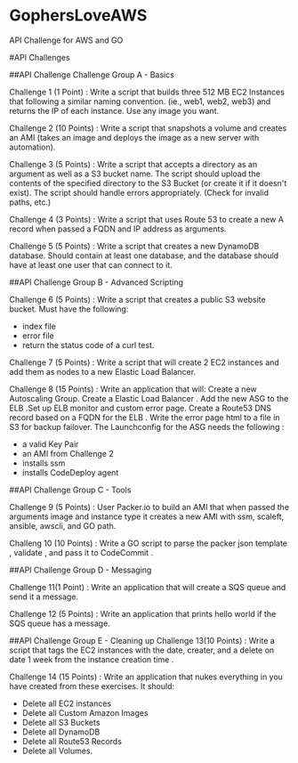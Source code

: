 # GophersLoveAWS
API Challenge for AWS and GO

#API Challenges

##API Challenge Challenge Group A - Basics

Challenge 1 (1 Point) : Write a script that builds three 512 MB EC2 Instances that following a similar naming convention. (ie., web1, web2, web3) and returns the IP of each instance. Use any image you want. 

Challenge 2 (10 Points) : Write a script that snapshots a volume and creates an AMI  (takes an image and deploys the image as a new server with automation). 

Challenge 3 (5 Points) : Write a script that accepts a directory as an argument as well as a  S3 bucket name. The script should upload the contents of the specified directory to the S3 Bucket (or create it if it doesn't exist). The script should handle errors appropriately. (Check for invalid paths, etc.) 

Challenge 4 (3 Points) : Write a script that uses Route 53 to create a new A record when passed a FQDN and IP address as arguments. 

Challenge 5  (5 Points) : Write a script that creates a new DynamoDB database. Should contain at least one database, and the database should have at least one user that can connect to it. 

##API Challenge Group B - Advanced Scripting

Challenge 6 (5 Points) : Write a script that creates a public S3 website bucket. Must have the following: 
 * index file
 * error file 
 * return the status code of a curl test. 

Challenge 7 (5 Points) : Write a script that will create 2 EC2 instances and add them as nodes to a new Elastic Load Balancer. 

Challenge 8 (15 Points) : Write an application that will:
Create a new Autoscaling Group. Create a Elastic Load Balancer . Add the new ASG to the ELB .Set up ELB monitor and custom error page. Create a Route53 DNS record based on a FQDN for the ELB . Write the error page html to a file in S3 for backup failover. The Launchconfig for the ASG needs the following :   
* a valid Key Pair
* an AMI from Challenge 2 
* installs ssm
* installs CodeDeploy agent 


##API Challenge Group C - Tools

Challenge 9 (5 Points) : User Packer.io to build an AMI that when passed the arguments image and instance type it creates a new AMI with ssm, scaleft, ansible, awscli, and GO path. 

Challeng 10 (10 Points) : Write a GO script to parse the packer json template , validate , and pass it to CodeCommit . 


##API Challenge Group D - Messaging 

Challenge 11(1 Point) : Write an application that will create a SQS queue and send it a message. 

Challenge 12 (5 Points) : Write an application that prints hello world if the SQS queue has a message. 


##API Challenge Group E - Cleaning up
Challenge 13(10 Points) : Write a script that tags the EC2 instances with the date, creater, and a delete on date 1 week from the instance creation time . 

Challenge 14 (15 Points) : Write an application that nukes everything in you have created from these exercises. It should:
* Delete all EC2 instances
* Delete all Custom Amazon Images
* Delete all S3 Buckets
* Delete all DynamoDB
* Delete all Route53 Records
* Delete all Volumes.

